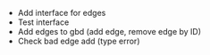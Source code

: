 + Add interface for edges
+ Test interface
+ Add edges to gbd (add edge, remove edge by ID)
+ Check bad edge add (type error)